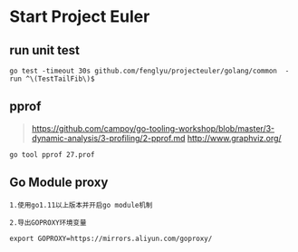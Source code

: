 # Start Project Euler


## run unit test
```
go test -timeout 30s github.com/fenglyu/projecteuler/golang/common  -run ^\(TestTailFib\)$
```

## pprof 
> https://github.com/campoy/go-tooling-workshop/blob/master/3-dynamic-analysis/3-profiling/2-pprof.md
> http://www.graphviz.org/
```
go tool pprof 27.prof
```

## Go Module proxy
```
1.使用go1.11以上版本并开启go module机制

2.导出GOPROXY环境变量

export GOPROXY=https://mirrors.aliyun.com/goproxy/
```
